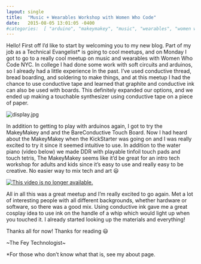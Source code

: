 ```yaml
---
layout: single
title:  "Music + Wearables Workshop with Women Who Code"
date:   2015-08-05 13:01:05 -0400        
#categories:  [ "arduino", "makeymakey", "music", "wearables", "women who code" ]
---
```


Hello! First off I’d like to start by welcoming you to my new blog. Part of my job as a Technical Evangelist* is going to cool meetups, and on Monday I got to go to a really cool meetup on music and wearables with Women Who Code NYC. In college I had done some work with soft circuits and arduinos, so I already had a little experience In the past. I’ve used conductive thread, bread boarding, and soldering to make things, and at this meetup I had the chance to use conductive tape and learned that graphite and conductive ink can also be used with boards. This definitely expanded our options, and we ended up making a touchable synthesizer using conductive tape on a piece of paper.

![display.jpg](https://i0.wp.com/adinashanholtz.com/wp-content/uploads/2015/08/display.jpg)

 

In addition to getting to play with arduinos again, I got to try the MakeyMakey and and the BareConductive Touch Board. Now I had heard about the MakeyMakey when the KickStarter was going on and I was really excited to try it since it seemed intuitive to use. In addition to the water piano (video below) we made DDR with playable tinfoil touch pads and touch tetris, The MakeyMakey seems like it’d be great for an intro tech workshop for adults and kids since it’s easy to use and really easy to be creative. No easier way to mix tech and art :smiley:

[![This video is no longer available.](https://ashanhol.github.io/assets/images/video_unavailable.png)](https://vid.me/e/NpC8?stats=1&tools=1)

All in all this was a great meetup and I’m really excited to go again. Met a lot of interesting people with all different backgrounds, whether hardware or software, so there was a good mix. Using conductive ink gave me a great cosplay idea to use ink on the handle of a whip which would light up when you touched it. I already started looking up the materials and everything!

Thanks all for now! Thanks for reading :smiley:

\~The Fey Technologist\~

 

 

*For those who don’t know what that is, see my about page.
